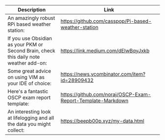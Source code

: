 Description | Link
------------ | ------------
An amazingly robust RPi based weather station: | https://github.com/casspop/Pi-based-weather-station
If you use Obsidian as your PKM or Second Brain, check this daily note weather add-on: | https://link.medium.com/dEIwBqyJxkb
Some great advice on using VIM as your IDE of choice: | https://news.ycombinator.com/item?id=28909432
Here's a fantastic OSCP exam report template: | https://github.com/noraj/OSCP-Exam-Report-Template-Markdown
An interesting look at lifelogging and all the data you might collect: | https://beepb00p.xyz/my-data.html
